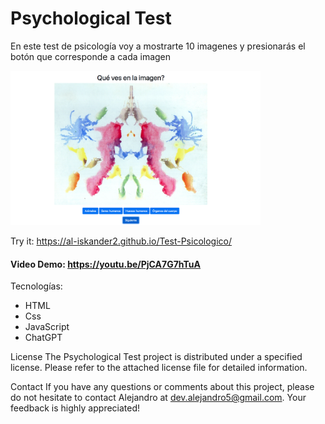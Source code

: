 # Psychological Test

En este test de psicología voy a mostrarte 10 imagenes y presionarás el botón que corresponde 
a cada imagen

<img src="miniatura.png" width="400"/>

Try it: https://al-iskander2.github.io/Test-Psicologico/


#### Video Demo:  <https://youtu.be/PjCA7G7hTuA>

Tecnologías:
- HTML
- Css
- JavaScript
- ChatGPT

License
The Psychological Test project is distributed under a specified license. Please refer to the attached license file for detailed information.

Contact
If you have any questions or comments about this project, please do not hesitate to contact Alejandro at dev.alejandro5@gmail.com. Your feedback is highly appreciated!




